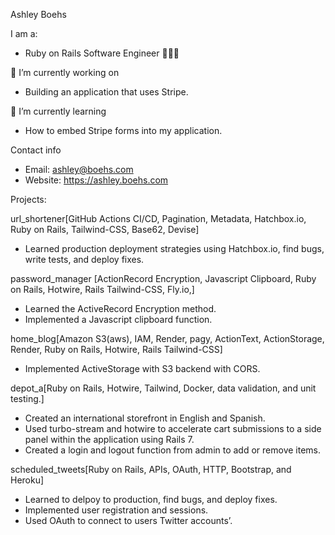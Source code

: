 Ashley Boehs

I am a:
- Ruby on Rails Software Engineer 👩🏼‍💻


🔭 I’m currently working on 
- Building an application that uses Stripe.
  
🌱 I’m currently learning
- How to embed Stripe forms into my application.
  

Contact info
- Email: ashley@boehs.com
- Website: https://ashley.boehs.com
  
Projects:

url_shortener[GitHub Actions CI/CD, Pagination, Metadata, Hatchbox.io, Ruby on Rails, Tailwind-CSS, Base62, Devise]
 - Learned production deployment strategies using Hatchbox.io, find bugs, write tests, and deploy fixes.
  
password_manager [ActionRecord Encryption, Javascript Clipboard, Ruby on Rails, Hotwire, Rails Tailwind-CSS, Fly.io,]
 - Learned the ActiveRecord Encryption method.
 - Implemented a Javascript clipboard function.
    
home_blog[Amazon S3(aws), IAM, Render, pagy, ActionText, ActionStorage, Render, Ruby on Rails, Hotwire, Rails Tailwind-CSS]
 - Implemented ActiveStorage with S3 backend with CORS.
    
depot_a[Ruby on Rails, Hotwire, Tailwind, Docker, data validation, and unit testing.]
 - Created an international storefront in English and Spanish.
 - Used turbo-stream and hotwire to accelerate cart submissions to a side panel within the application using Rails 7.
 - Created a login and logout function from admin to add or remove items.

scheduled_tweets[Ruby on Rails, APIs, OAuth, HTTP, Bootstrap, and Heroku]
 - Learned to delpoy to production, find bugs, and deploy fixes.
 - Implemented user registration and sessions.
 - Used OAuth to connect to users Twitter accounts’.
